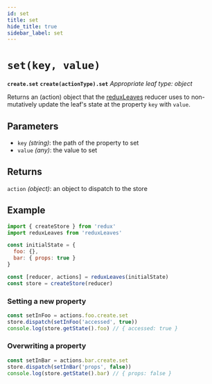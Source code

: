 ```yaml
---
id: set
title: set
hide_title: true
sidebar_label: set
---
```


# `set(key, value)`
**`create.set`**
**`create(actionType).set`**
*Appropriate leaf type: object*

Returns an (action) object that the [reduxLeaves](../README.md) reducer uses to non-mutatively update the leaf's state at the property `key` with `value`.

## Parameters
- `key` *(string)*: the path of the property to set
- `value` *(any)*: the value to set

## Returns
`action` *(object)*: an object to dispatch to the store

## Example
```js
import { createStore } from 'redux'
import reduxLeaves from 'reduxLeaves'

const initialState = {
  foo: {},
  bar: { props: true }
}

const [reducer, actions] = reduxLeaves(initialState)
const store = createStore(reducer)
```

### Setting a new property
```js
const setInFoo = actions.foo.create.set
store.dispatch(setInFoo('accessed', true))
console.log(store.getState().foo) // { accessed: true }
```

### Overwriting a property
```js
const setInBar = actions.bar.create.set
store.dispatch(setInBar('props', false))
console.log(store.getState().bar) // { props: false }
```